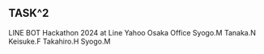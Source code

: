 ## TASK^2

LINE BOT Hackathon 2024 at Line Yahoo Osaka Office
Syogo.M
Tanaka.N
Keisuke.F
Takahiro.H
Syogo.M
